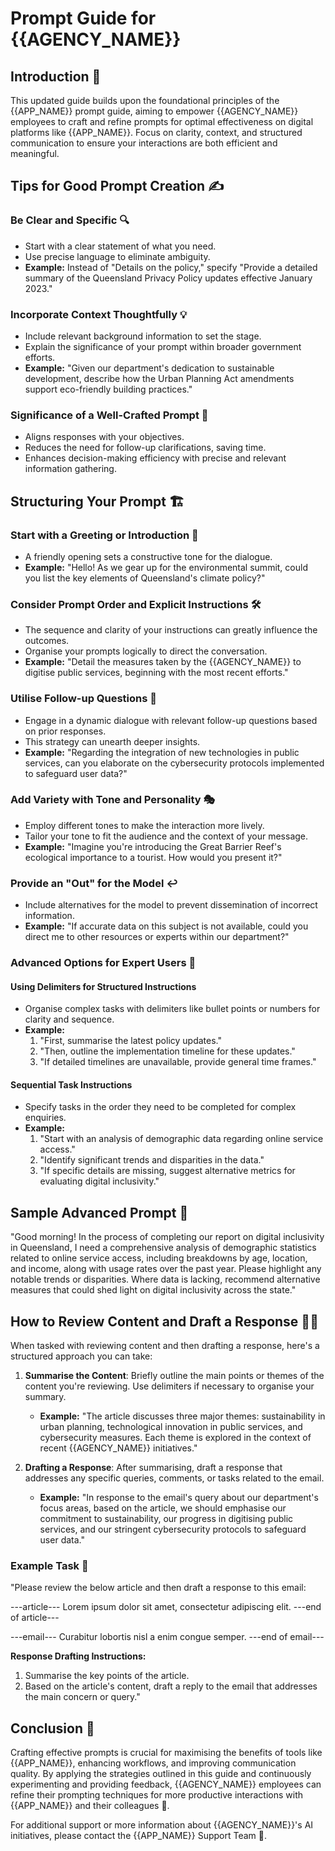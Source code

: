 # Prompt Guide for {{AGENCY_NAME}}

## Introduction 📜

This updated guide builds upon the foundational principles of the {{APP_NAME}} prompt guide, aiming to empower {{AGENCY_NAME}} employees to craft and refine prompts for optimal effectiveness on digital platforms like {{APP_NAME}}. Focus on clarity, context, and structured communication to ensure your interactions are both efficient and meaningful.

## Tips for Good Prompt Creation ✍️

### Be Clear and Specific 🔍

- Start with a clear statement of what you need.
- Use precise language to eliminate ambiguity.
- **Example:** Instead of "Details on the policy," specify "Provide a detailed summary of the Queensland Privacy Policy updates effective January 2023."

### Incorporate Context Thoughtfully 💡

- Include relevant background information to set the stage.
- Explain the significance of your prompt within broader government efforts.
- **Example:** "Given our department's dedication to sustainable development, describe how the Urban Planning Act amendments support eco-friendly building practices."

### Significance of a Well-Crafted Prompt 💬

- Aligns responses with your objectives.
- Reduces the need for follow-up clarifications, saving time.
- Enhances decision-making efficiency with precise and relevant information gathering.

## Structuring Your Prompt 🏗️

### Start with a Greeting or Introduction 👋

- A friendly opening sets a constructive tone for the dialogue.
- **Example:** "Hello! As we gear up for the environmental summit, could you list the key elements of Queensland's climate policy?"

### Consider Prompt Order and Explicit Instructions 🛠️

- The sequence and clarity of your instructions can greatly influence the outcomes.
- Organise your prompts logically to direct the conversation.
- **Example:** "Detail the measures taken by the {{AGENCY_NAME}} to digitise public services, beginning with the most recent efforts."

### Utilise Follow-up Questions 🔄

- Engage in a dynamic dialogue with relevant follow-up questions based on prior responses.
- This strategy can unearth deeper insights.
- **Example:** "Regarding the integration of new technologies in public services, can you elaborate on the cybersecurity protocols implemented to safeguard user data?"

### Add Variety with Tone and Personality 🎭

- Employ different tones to make the interaction more lively.
- Tailor your tone to fit the audience and the context of your message.
- **Example:** "Imagine you're introducing the Great Barrier Reef's ecological importance to a tourist. How would you present it?"

### Provide an "Out" for the Model ↩️

- Include alternatives for the model to prevent dissemination of incorrect information.
- **Example:** "If accurate data on this subject is not available, could you direct me to other resources or experts within our department?"

### Advanced Options for Expert Users 🔧

#### Using Delimiters for Structured Instructions

- Organise complex tasks with delimiters like bullet points or numbers for clarity and sequence.
- **Example:**
  1. "First, summarise the latest policy updates."
  2. "Then, outline the implementation timeline for these updates."
  3. "If detailed timelines are unavailable, provide general time frames."

#### Sequential Task Instructions

- Specify tasks in the order they need to be completed for complex enquiries.
- **Example:**
  1. "Start with an analysis of demographic data regarding online service access."
  2. "Identify significant trends and disparities in the data."
  3. "If specific details are missing, suggest alternative metrics for evaluating digital inclusivity."

## Sample Advanced Prompt 📝

"Good morning! In the process of completing our report on digital inclusivity in Queensland, I need a comprehensive analysis of demographic statistics related to online service access, including breakdowns by age, location, and income, along with usage rates over the past year. Please highlight any notable trends or disparities. Where data is lacking, recommend alternative measures that could shed light on digital inclusivity across the state."

## How to Review Content and Draft a Response 🕵️‍♂️

When tasked with reviewing content and then drafting a response, here's a structured approach you can take:

1. **Summarise the Content**: Briefly outline the main points or themes of the content you're reviewing. Use delimiters if necessary to organise your summary.

   - **Example:** "The article discusses three major themes: sustainability in urban planning, technological innovation in public services, and cybersecurity measures. Each theme is explored in the context of recent {{AGENCY_NAME}} initiatives."

2. **Drafting a Response**: After summarising, draft a response that addresses any specific queries, comments, or tasks related to the email.

   - **Example:** "In response to the email's query about our department's focus areas, based on the article, we should emphasise our commitment to sustainability, our progress in digitising public services, and our stringent cybersecurity protocols to safeguard user data."

### Example Task 📝

"Please review the below article and then draft a response to this email:

---article---
Lorem ipsum dolor sit amet, consectetur adipiscing elit.
---end of article---

---email---
Curabitur lobortis nisl a enim congue semper.
---end of email---

**Response Drafting Instructions:**

1. Summarise the key points of the article.
2. Based on the article's content, draft a reply to the email that addresses the main concern or query."

## Conclusion 🎉

Crafting effective prompts is crucial for maximising the benefits of tools like {{APP_NAME}}, enhancing workflows, and improving communication quality. By applying the strategies outlined in this guide and continuously experimenting and providing feedback, {{AGENCY_NAME}} employees can refine their prompting techniques for more productive interactions with {{APP_NAME}} and their colleagues 💼.

For additional support or more information about {{AGENCY_NAME}}'s AI initiatives, please contact the {{APP_NAME}} Support Team 📧.

